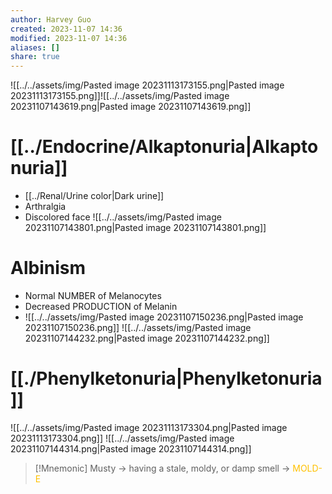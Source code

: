 ```yaml
---
author: Harvey Guo
created: 2023-11-07 14:36
modified: 2023-11-07 14:36
aliases: []
share: true
---
```



![[../../assets/img/Pasted image 20231113173155.png|Pasted image 20231113173155.png]]![[../../assets/img/Pasted image 20231107143619.png|Pasted image 20231107143619.png]]
# [[../Endocrine/Alkaptonuria|Alkaptonuria]]
- [[../Renal/Urine color|Dark urine]]
- Arthralgia
- Discolored face
![[../../assets/img/Pasted image 20231107143801.png|Pasted image 20231107143801.png]]
# Albinism
- Normal NUMBER of Melanocytes
- Decreased PRODUCTION of Melanin
- ![[../../assets/img/Pasted image 20231107150236.png|Pasted image 20231107150236.png]]
![[../../assets/img/Pasted image 20231107144232.png|Pasted image 20231107144232.png]]
# [[./Phenylketonuria|Phenylketonuria]]
![[../../assets/img/Pasted image 20231113173304.png|Pasted image 20231113173304.png]]
![[../../assets/img/Pasted image 20231107144314.png|Pasted image 20231107144314.png]]
>[!Mnemonic] 
>Musty -> having a stale, moldy, or damp smell -> <font color="#ffc000">MOLD-E</font>